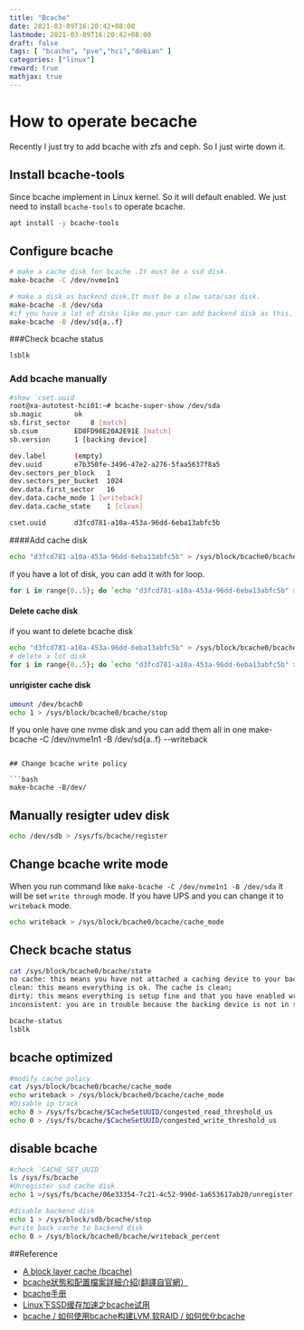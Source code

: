 ```yaml
---
title: "Bcache"
date: 2021-03-09T16:20:42+08:00
lastmode: 2021-03-09T16:20:42+08:00
draft: false
tags: [ "bcache", "pve","hci","debian" ]
categories: ["linux"]
reward: true
mathjax: true
---
```


# How to operate becache

Recently I just try to add bcache with zfs and ceph. So I just wirte down it.


## Install bcache-tools
Since bcache implement in Linux kernel. So it will default enabled. We just need to install `bcache-tools` to operate bcache.

  ```bash
apt install -y bcache-tools
  ```
## Configure bcache

```bash
# make a cache disk for bcache .It must be a ssd disk.
make-bcache -C /dev/nvme1n1 

# make a disk as backend disk.It must be a slow sata/sas disk.
make-bcache -B /dev/sda
#if you have a lot of disks like me.your can add backend disk as this.
make-bcache -B /dev/sd{a..f}
```


###Check bcache status
```bash
lsblk
```

### Add bcache manually
```bash
#show `cset.uuid
root@xa-autotest-hci01:~# bcache-super-show /dev/sda
sb.magic		ok
sb.first_sector		8 [match]
sb.csum			ED8FD98E20A2E91E [match]
sb.version		1 [backing device]

dev.label		(empty)
dev.uuid		e7b350fe-3496-47e2-a276-5faa5637f8a5
dev.sectors_per_block	1
dev.sectors_per_bucket	1024
dev.data.first_sector	16
dev.data.cache_mode	1 [writeback]
dev.data.cache_state	1 [clean]

cset.uuid		d3fcd781-a10a-453a-96dd-6eba13abfc5b
```
####Add cache disk

```bash
echo "d3fcd781-a10a-453a-96dd-6eba13abfc5b" > /sys/block/bcache0/bcache/attach
```

if you have a lot of disk, you can add it with for loop.

```bash
for i in range{0..5}; do `echo "d3fcd781-a10a-453a-96dd-6eba13abfc5b" > /sys/block/bcache$(expr $i)/bcache/attach`; done
```

#### Delete cache disk
 if you want to delete bcache disk

```bash
echo "d3fcd781-a10a-453a-96dd-6eba13abfc5b" > /sys/block/bcache0/bcache/detach
# delete a lot disk 
for i in range{0..5}; do `echo "d3fcd781-a10a-453a-96dd-6eba13abfc5b" > /sys/block/bcache$(expr $i)/bcache/detach`; done
```
#### unrigister cache disk

```bash
umount /dev/bcach0
echo 1 > /sys/block/bcache0/bcache/stop
```


 If you onle have one nvme disk and you can add them all in one
make-bcache -C /dev/nvme1n1 -B /dev/sd{a..f} --writeback

```

## Change bcache write policy

```bash
make-bcache -B/dev/
```

## Manually resigter udev disk

```bash
echo /dev/sdb > /sys/fs/bcache/register
```

## Change bcache write mode
When you run command like `make-bcache -C /dev/nvme1n1 -B /dev/sda` it will be set `write through` mode. If you have UPS and you can change it to `writeback` mode.

```bash
echo writeback > /sys/block/bcache0/bcache/cache_mode
```

## Check bcache status

```bash
cat /sys/block/bcache0/bcache/state
no cache: this means you have not attached a caching device to your backing bcache device;
clean: this means everything is ok. The cache is clean;
dirty: this means everything is setup fine and that you have enabled writeback and that the cache is dirty;
inconsistent: you are in trouble because the backing device is not in sync with the caching device;

bcache-status
lsblk
```


## bcache optimized

```bash
#modify cache policy 
cat /sys/block/bcache0/bcache/cache_mode
echo writeback > /sys/block/bcache0/bcache/cache_mode
#Disable ip track
echo 0 > /sys/fs/bcache/$CacheSetUUID/congested_read_threshold_us
echo 0 > /sys/fs/bcache/$CacheSetUUID/congested_write_threshold_us
```

## disable bcache

```bash
#check `CACHE_SET_UUID`
ls /sys/fs/bcache
#Unregister ssd cache disk
echo 1 >/sys/fs/bcache/06e33354-7c21-4c52-990d-1a653617ab20/unregister

#disable backend disk
echo 1 > /sys/block/sdb/bcache/stop
#write back cache to backend disk
echo 0 > /sys/block/bcache0/bcache/writeback_percent
```


##Reference
  - [A block layer cache (bcache)](https://www.geek-share.com/detail/2719485821.html)
  - [bcache狀態和配置檔案詳細介紹(翻譯自官網）](https://www.itread01.com/content/1548985342.html)
  - [bcache手册](https://webcache.googleusercontent.com/search?q=cache:9eiyDtuwt9AJ:https://wiki2.xbits.net:4430/storage:%25E7%25BC%2593%25E5%25AD%2598%25E6%258A%2580%25E6%259C%25AF:bcache:bcache%25E6%2589%258B%25E5%2586%258C+&cd=1&hl=en&ct=clnk&gl=hk)
  - [Linux下SSD缓存加速之bcache试用](https://www.mr-mao.cn/archives/linux-bcache-performance-testing.html)
  - [bcache / 如何使用bcache构建LVM,软RAID / 如何优化bcache](https://billtian.github.io/digoal.blog/2016/09/19/01.html)